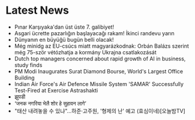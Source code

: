 # Latest News
-  Pınar Karşıyaka'dan üst üste 7. galibiyet!
-  Asgari ücrette pazarlığın başlayacağı rakam! İkinci randevu yarın
-  Dünyanın en büyüğü bugün belli olacak!
-  Még minidg az EU-csúcs miatt magyarázkodnak: Orbán Balázs szerint még 75-ször vétózhatja a kormány Ukrajna csatlakozását
-  Dutch top managers concerned about rapid growth of AI in business, study finds
-  PM Modi Inaugurates Surat Diamond Bourse, World's Largest Office Building
-  Indian Air Force's Air Defence Missile System 'SAMAR' Successfully Test-Fired at Exercise Astrashakti
-  झुपडी
-  ‘जनक नगरिया भेलै शोर हे सुहावन लागे’
-  "태산 내려놓을 수 있냐"…하준·고주원, '형제의 난' 예고 (효심이네)[오늘밤TV]
